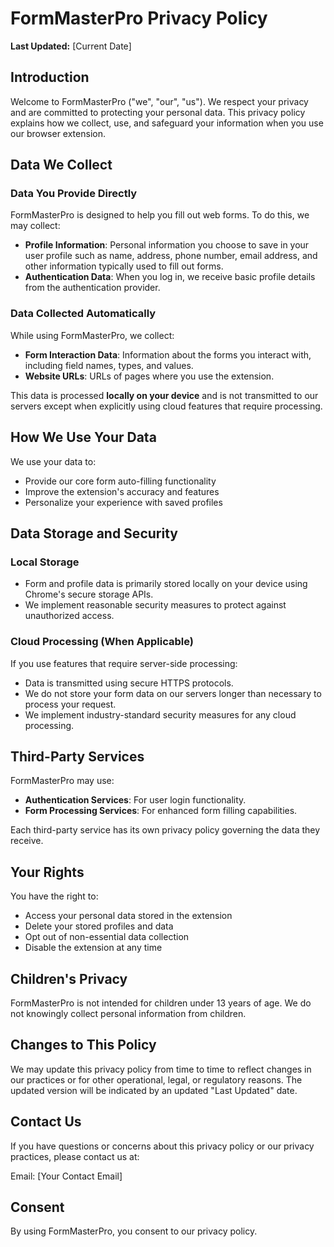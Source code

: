 # FormMasterPro Privacy Policy

**Last Updated:** [Current Date]

## Introduction

Welcome to FormMasterPro ("we", "our", "us"). We respect your privacy and are committed to protecting your personal data. This privacy policy explains how we collect, use, and safeguard your information when you use our browser extension.

## Data We Collect

### Data You Provide Directly

FormMasterPro is designed to help you fill out web forms. To do this, we may collect:

- **Profile Information**: Personal information you choose to save in your user profile such as name, address, phone number, email address, and other information typically used to fill out forms.
- **Authentication Data**: When you log in, we receive basic profile details from the authentication provider.

### Data Collected Automatically

While using FormMasterPro, we collect:

- **Form Interaction Data**: Information about the forms you interact with, including field names, types, and values.
- **Website URLs**: URLs of pages where you use the extension.

This data is processed **locally on your device** and is not transmitted to our servers except when explicitly using cloud features that require processing.

## How We Use Your Data

We use your data to:

- Provide our core form auto-filling functionality
- Improve the extension's accuracy and features
- Personalize your experience with saved profiles

## Data Storage and Security

### Local Storage

- Form and profile data is primarily stored locally on your device using Chrome's secure storage APIs.
- We implement reasonable security measures to protect against unauthorized access.

### Cloud Processing (When Applicable)

If you use features that require server-side processing:

- Data is transmitted using secure HTTPS protocols.
- We do not store your form data on our servers longer than necessary to process your request.
- We implement industry-standard security measures for any cloud processing.

## Third-Party Services

FormMasterPro may use:

- **Authentication Services**: For user login functionality.
- **Form Processing Services**: For enhanced form filling capabilities.

Each third-party service has its own privacy policy governing the data they receive.

## Your Rights

You have the right to:

- Access your personal data stored in the extension
- Delete your stored profiles and data
- Opt out of non-essential data collection
- Disable the extension at any time

## Children's Privacy

FormMasterPro is not intended for children under 13 years of age. We do not knowingly collect personal information from children.

## Changes to This Policy

We may update this privacy policy from time to time to reflect changes in our practices or for other operational, legal, or regulatory reasons. The updated version will be indicated by an updated "Last Updated" date.

## Contact Us

If you have questions or concerns about this privacy policy or our privacy practices, please contact us at:

Email: [Your Contact Email]

## Consent

By using FormMasterPro, you consent to our privacy policy.
